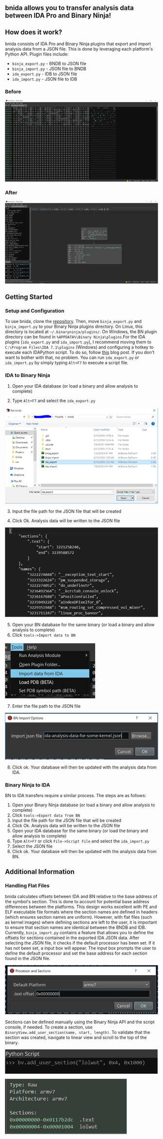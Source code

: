 ## bnida allows you to transfer analysis data between IDA Pro and Binary Ninja!

## How does it work?
bnida consists of IDA Pro and Binary Ninja plugins that export and import analysis data from a JSON file. This is done
by leveraging each platform's Python API. Plugin files
include:
* `binja_export.py` - BNDB to JSON file
* `binja_import.py` - JSON file to BNDB
* `ida_export.py` - IDB to JSON file
* `ida_import.py` - JSON file to IDB

### Before

![BN Before](public/before.PNG "Before Loading Analysis Data")

### After

![BN After](public/after.PNG "After Loading Analysis Data")

## Getting Started

### Setup and Configuration
To use bnida, clone the [repository](https://github.com/zznop/bnida). Then, move `binja_export.py` and `binja_import.py`
to your Binary Ninja plugins directory. On Linux, this directory is located at `~/.binaryninja/plugins/`. On Windows,
the BN plugin directory can be found in `%APPDATA%\Binary Ninja\plugins`.For the IDA plugins (`ida_export.py` and 
`ida_import.py`), I recommend moving them to `C:\Program Files\IDA 7.1\plugins` (Windows) and configuring a hotkey to
execute each IDAPython script. To do so, follow
[this](http://www.mopsled.com/2016/add-shortcut-for-idapython-script-ida-pro/) blog post. If you don't want to bother
with that, no problem. You can run `ida_export.py` or `ida_import.py` by simply typing `Alt+F7` to execute a script
file.

### IDA to Binary Ninja
1. Open your IDA database (or load a binary and allow analysis to complete)

2. Type `Alt+F7` and select the `ida_export.py`

![Run IDA Export](public/ida-run-script.PNG "Run ida_export.py script")

3. Input the file path for the JSON file that will be created

4. Click Ok. Analysis data will be written to the JSON file

![IDA Analysis Data JSON](public/ida-exported-json.PNG "IDA Analysis Data JSON")

5. Open your BN database for the same binary (or load a binary and allow analysis to complete)
6. Click `tools->Import data to BN`

![Run Binja Import](public/bn-tools-import-data.PNG "Run binja_import.py Plugin")

7. Enter the file path to the JSON file

![Enter JSON File](public/bn-import-file-input.PNG "File path to IDA JSON")

8. Click ok. Your database will then be updated with the analysis data from IDA.

### Binary Ninja to IDA

BN to IDA transfers require a similar process. The steps are as follows:

1. Open your Binary Ninja database (or load a binary and allow analysis to complete)
2. Click `tools->Export data from BN`
3. Input the file path for the JSON file that will be created
4. Click Ok. Analysis data will be written to the JSON file
5. Open your IDA database for the same binary (or load the binary and allow analysis to complete)
6. Type `Alt+F7` or click `File->Script File` and select the `ida_import.py`
7. Select the JSON file
8. Click ok. Your database will then be updated with the analysis data from BN.

## Additional Information

### Handling Flat Files
bnida calculates offsets between IDA and BN relative to the base address of the symbol's section. This is done to 
account for potential base address differences between the platforms. This design works excellent with PE and ELF 
executable file formats where the section names are defined in headers (which ensures section names are uniform).
However, with flat files (such as kernel images) where defining sections are left to the user, it is important to ensure
that section names are identical between the BNDB and IDB. Currently, `binja_import.py` contains a feature that allows
you to define the offsets for sections contained in the exported IDA JSON data. After selecting the JSON file, it checks
if the default processor has been set. If it has not been set, a input box will appear. The input box prompts the user
to define the default processor and set the base address for each section found in the JSON file.

![Defining Sections](public/flat-file-section-definition.PNG "Defining Sections")

Sections can be defined manually using the Binary Ninja API and the script console, if needed. To create a section, use
`BinaryView.add_user_section(name, start, length)`. To validate that the section was created, navigate to linear view
and scroll to the top of the binary.

![Create Section Manually](public/bn-add-section.PNG "BN Add User Section")

![BN Sections](public/bn-sections.PNG "BN Sections")
